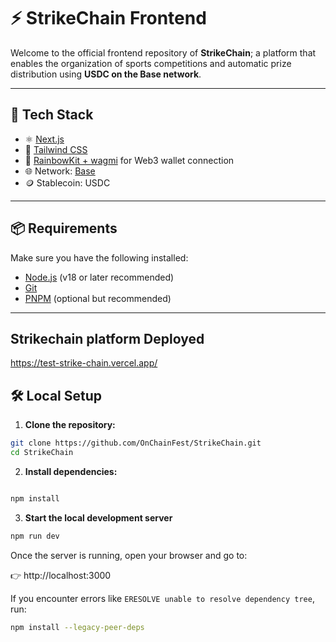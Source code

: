 # ⚡ StrikeChain Frontend

Welcome to the official frontend repository of **StrikeChain**; a platform that enables the organization of sports competitions and automatic prize distribution using **USDC on the Base network**.

---

## 🚀 Tech Stack

- ⚛️ [Next.js](https://nextjs.org/)
- 💅 [Tailwind CSS](https://tailwindcss.com/)
- 🔐 [RainbowKit + wagmi](https://www.rainbowkit.com/) for Web3 wallet connection
- 🌐 Network: [Base](https://base.org/)
- 🪙 Stablecoin: USDC

---

## 📦 Requirements

Make sure you have the following installed:

- [Node.js](https://nodejs.org/) (v18 or later recommended)
- [Git](https://git-scm.com/)
- [PNPM](https://pnpm.io/) (optional but recommended)

---
## Strikechain platform Deployed 
 https://test-strike-chain.vercel.app/

## 🛠 Local Setup

1. **Clone the repository:**

```bash
git clone https://github.com/OnChainFest/StrikeChain.git
cd StrikeChain

```
 2. **Install dependencies:**

```bash

npm install

```
3. **Start the local development server**
```bash
npm run dev
```
Once the server is running, open your browser and go to:

👉 http://localhost:3000

If you encounter errors like `ERESOLVE unable to resolve dependency tree`, run:

```bash
npm install --legacy-peer-deps

```
